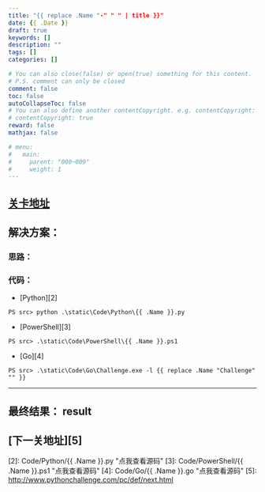 ```yaml
---
title: "{{ replace .Name "-" " " | title }}"
date: {{ .Date }}
draft: true
keywords: []
description: ""
tags: []
categories: []

# You can also close(false) or open(true) something for this content.
# P.S. comment can only be closed
comment: false
toc: false
autoCollapseToc: false
# You can also define another contentCopyright. e.g. contentCopyright: "This is another copyright."
# contentCopyright: true
reward: false
mathjax: false

# menu:
#   main:
#     parent: "000~009"
#     weight: 1
---
```


## [关卡地址][1]

## 解决方案：

### 思路：

### 代码：

* [Python][2]

```
PS src> python .\static\Code\Python\{{ .Name }}.py
```

* [PowerShell][3]

```
PS src> .\static\Code\PowerShell\{{ .Name }}.ps1
```

* [Go][4]

```
PS src> .\static\Code\Go\Challenge.exe -l {{ replace .Name "Challenge" "" }}
```

---
## 最终结果： result

## [下一关地址][5]

[1]: http://www.pythonchallenge.com/pc/def/current.html
[2]: Code/Python/{{ .Name }}.py "点我查看源码"
[3]: Code/PowerShell/{{ .Name }}.ps1 "点我查看源码"
[4]: Code/Go/{{ .Name }}.go "点我查看源码"
[5]: http://www.pythonchallenge.com/pc/def/next.html
